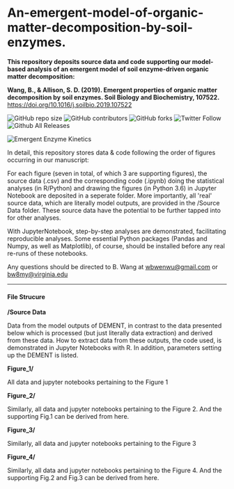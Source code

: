# An-emergent-model-of-organic-matter-decomposition-by-soil-enzymes.
**This repository deposits source data and code supporting our model-based analysis of an  emergent model of soil enzyme-driven organic matter decomposition:**

**Wang, B., & Allison, S. D. (2019). Emergent properties of organic matter decomposition by soil enzymes. Soil Biology and Biochemistry, 107522.** https://doi.org/10.1016/j.soilbio.2019.107522

<!--![GitHub stars](https://img.shields.io/github/stars/bioatmosphere/An_emergent_soil_enzyme_decomposition_model?style=social) -->

![GitHub repo size](https://img.shields.io/github/repo-size/bioatmosphere/An_emergent_soil_enzyme_decomposition_model)
![GitHub contributors](https://img.shields.io/github/contributors/bioatmosphere/An_emergent_soil_enzyme_decomposition_model)
![GitHub forks](https://img.shields.io/github/forks/bioatmosphere/An_emergent_soil_enzyme_decomposition_model?style=social)
![Twitter Follow](https://img.shields.io/twitter/follow/bioatmo_sphere?style=social)
![Github All Releases](https://img.shields.io/github/downloads/bioatmosphere/An_emergent_soil_enzyme_decomposition_model/total.svg)

![Emergent Enzyme Kinetics](https://pbs.twimg.com/media/D9zCMN3U8AAq1DF?format=jpg&name=4096x4096)

In detail, this repository stores data & code following the order of figures occurring in our manuscript:

For each figure (seven in total, of which 3 are supporting figures), the source data (.csv) and the corresponding code (.ipynb) doing the statistical analyses (in R/Python) and drawing the figures (in Python 3.6) in Jupyter Notebook are deposited in a seperate folder. More importantly, all 'real' source data, which are literally model outputs, are provided in the /Source Data folder. These source data have the potential to be further tapped into for other analyses.

With JupyterNotebook, step-by-step analyses are demonstrated, facilitating reproducible analyses. Some essential Python packages (Pandas and Numpy, as well as Matplotlib), of course, should be installed before any real re-runs of these notebooks.

Any questions should be directed to B. Wang at wbwenwu@gmail.com or bw8my@virginia.edu

------------------------------------------------------------------------------------------------------------------------------------------
#### File Strucure

**/Source Data**

Data from the model outputs of DEMENT, in contrast to the data presented below which is processed (but just literally data extraction) and derived from these data. How to extract data from these outputs, the code used, is demonstrated in Jupyter Notebooks with R. In addition, parameters setting up the DEMENT is listed.

**Figure_1/**

All data and jupyter notebooks pertaining to the Figure 1

**Figure_2/**

Similarly, all data and jupyter notebooks pertaining to the Figure 2. And the supporting Fig.1 can be derived from here.

**Figure_3/**

Similarly, all data and jupyter notebooks pertaining to the Figure 3

**Figure_4/**

Similarly, all data and jupyter notebooks pertaining to the Figure 4. And the supporting Fig.2 and Fig.3 can be derived from here.
